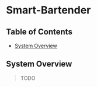 # Smart-Bartender

## Table of Contents
- [System Overview](#system-overview)


## System Overview
> TODO